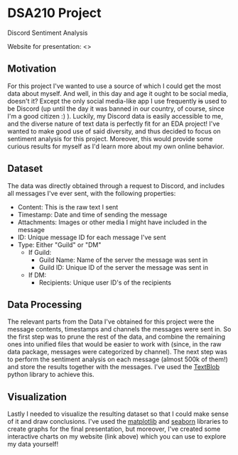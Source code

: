 # DSA210 Project
Discord Sentiment Analysis

Website for presentation: <>

## Motivation
For this project I've wanted to use a source of which I could get the most data about myself. And well, in this day and age it ought to be social media, doesn't it? Except the only social media-like app I use frequently ~~is~~ used to be Discord (up until the day it was banned in our country, of course, since I'm a good citizen :) ). Luckily, my Discord data is easily accessible to me, and the diverse nature of text data is perfectly fit for an EDA project! I've wanted to make good use of said diversity, and thus decided to focus on sentiment analysis for this project. Moreover, this would provide some curious results for myself as I'd learn more about my own online behavior.

## Dataset
The data was directly obtained through a request to Discord, and includes all messages I've ever sent, with the following properties:
- Content: This is the raw text I sent
- Timestamp: Date and time of sending the message
- Attachments: Images or other media I might have included in the message
- ID: Unique message ID for each message I've sent
- Type: Either "Guild" or "DM"
  - If Guild:
    - Guild Name: Name of the server the message was sent in
    - Guild ID: Unique ID of the server the message was sent in
  - If DM:
    - Recipients: Unique user ID's of the recipients

## Data Processing
The relevant parts from the Data I've obtained for this project were the message contents, timestamps and channels the messages were sent in. So the first step was to prune the rest of the data, and combine the remaining ones into unified files that would be easier to work with (since, in the raw data package, messages were categorized by channel).
The next step was to perform the sentiment analysis on each message (almost 500k of them!) and store the results together with the messages. I've used the [TextBlob](https://textblob.readthedocs.io/en/dev/) python library to achieve this.

## Visualization
Lastly I needed to visualize the resulting dataset so that I could make sense of it and draw conclusions. I've used the [matplotlib](https://matplotlib.org/) and [seaborn](https://seaborn.pydata.org/) libraries to create graphs for the final presentation, but moreover, I've created some interactive charts on my website (link above) which you can use to explore my data yourself!





